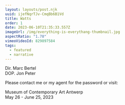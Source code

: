 ```yaml
---
layout: layouts/post.njk
uuid: ijefNqrTJv-CmqBb6B1Vd
title: Watts
order: 1
date: 2023-06-10T21:35:33.557Z
imageUrl: /img/everything-is-everythang-thumbnail.jpg
aspectRatio: "1.78"
vimeoVideoId: 829897584
tags:
  - featured
  - narrative
---
```

Dir. Marc Bertel\
DOP. Jon Peter

Please contact me or my agent for the password or visit:

Museum of Contemporary Art Antwerp\
May 26 - June 25, 2023